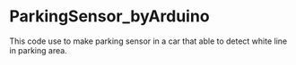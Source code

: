 # ParkingSensor_byArduino
This code use to make parking sensor in a car that able to detect white line in parking area. 
